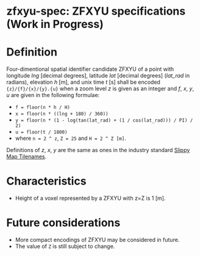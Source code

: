 # zfxyu-spec: ZFXYU specifications (Work in Progress)

# Definition
Four-dimentional spatial identifier candidate ZFXYU of a point with longitude _lng_ [decimal degrees], latitude _lat_ [decimal degrees] (_lat_rad_ in radians), elevation _h_ [m], and unix time _t_ [s] shall be encoded `{z}/{f}/{x}/{y}.{u}` when a zoom level _z_ is given as an integer and _f_, _x_, _y_, _u_ are given in the following formulae: 
- `f = floor(n * h / H)`
- `x = floor(n * ((lng + 180) / 360))`
- `y = floor(n * (1 - log(tan(lat_rad) + (1 / cos(lat_rad))) / PI) / 2)`
- `u = floor(t / 1800)`
- where `n = 2 ^ z`, `Z = 25` and `H = 2 ^ Z [m]`.

Definitions of _z_, _x_, _y_ are the same as ones in the industry standard [Slippy Map Tilenames](https://wiki.openstreetmap.org/wiki/Slippy_map_tilenames).

# Characteristics
- Height of a voxel represented by a ZFXYU with z=Z is 1 [m].

# Future considerations
- More compact encodings of ZFXYU may be considered in future. 
- The value of `Z` is still subject to change.
